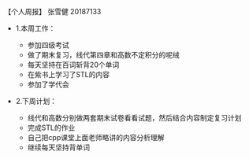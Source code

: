 【个人周报】 张雪健 20187133

* 1.本周工作：
  - 参加四级考试
  - 做了期末复习，线代第四章和高数不定积分的呢绒
  - 每天坚持在百词斩背20个单词
  - 在紫书上学习了STL的内容
  - 参加了学代会
  
* 2.下周计划：
  - 线代和高数分别做两套期末试卷看看试题，然后结合内容制定复习计划
  - 完成STL的作业
  - 自己把cpp课堂上面老师略讲的内容分析理解
  - 继续每天坚持背单词
